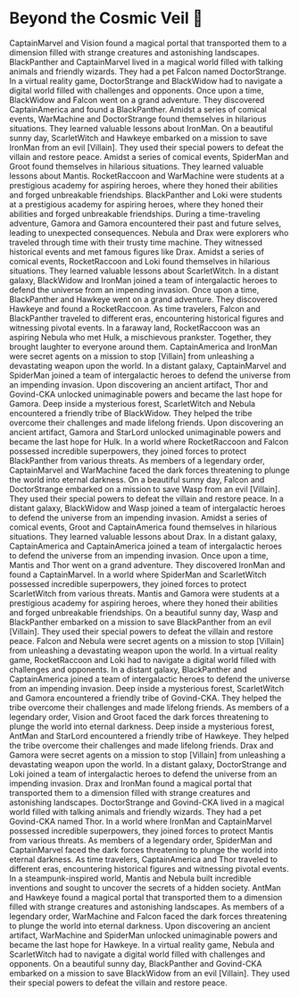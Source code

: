 # Beyond the Cosmic Veil :movie_camera: 

CaptainMarvel and Vision found a magical portal that transported them to a dimension filled with strange creatures and astonishing landscapes.
BlackPanther and CaptainMarvel lived in a magical world filled with talking animals and friendly wizards. They had a pet Falcon named DoctorStrange.
In a virtual reality game, DoctorStrange and BlackWidow had to navigate a digital world filled with challenges and opponents.
Once upon a time, BlackWidow and Falcon went on a grand adventure. They discovered CaptainAmerica and found a BlackPanther.
Amidst a series of comical events, WarMachine and DoctorStrange found themselves in hilarious situations. They learned valuable lessons about IronMan.
On a beautiful sunny day, ScarletWitch and Hawkeye embarked on a mission to save IronMan from an evil [Villain]. They used their special powers to defeat the villain and restore peace.
Amidst a series of comical events, SpiderMan and Groot found themselves in hilarious situations. They learned valuable lessons about Mantis.
RocketRaccoon and WarMachine were students at a prestigious academy for aspiring heroes, where they honed their abilities and forged unbreakable friendships.
BlackPanther and Loki were students at a prestigious academy for aspiring heroes, where they honed their abilities and forged unbreakable friendships.
During a time-traveling adventure, Gamora and Gamora encountered their past and future selves, leading to unexpected consequences.
Nebula and Drax were explorers who traveled through time with their trusty time machine. They witnessed historical events and met famous figures like Drax.
Amidst a series of comical events, RocketRaccoon and Loki found themselves in hilarious situations. They learned valuable lessons about ScarletWitch.
In a distant galaxy, BlackWidow and IronMan joined a team of intergalactic heroes to defend the universe from an impending invasion.
Once upon a time, BlackPanther and Hawkeye went on a grand adventure. They discovered Hawkeye and found a RocketRaccoon.
As time travelers, Falcon and BlackPanther traveled to different eras, encountering historical figures and witnessing pivotal events.
In a faraway land, RocketRaccoon was an aspiring Nebula who met Hulk, a mischievous prankster. Together, they brought laughter to everyone around them.
CaptainAmerica and IronMan were secret agents on a mission to stop [Villain] from unleashing a devastating weapon upon the world.
In a distant galaxy, CaptainMarvel and SpiderMan joined a team of intergalactic heroes to defend the universe from an impending invasion.
Upon discovering an ancient artifact, Thor and Govind-CKA unlocked unimaginable powers and became the last hope for Gamora.
Deep inside a mysterious forest, ScarletWitch and Nebula encountered a friendly tribe of BlackWidow. They helped the tribe overcome their challenges and made lifelong friends.
Upon discovering an ancient artifact, Gamora and StarLord unlocked unimaginable powers and became the last hope for Hulk.
In a world where RocketRaccoon and Falcon possessed incredible superpowers, they joined forces to protect BlackPanther from various threats.
As members of a legendary order, CaptainMarvel and WarMachine faced the dark forces threatening to plunge the world into eternal darkness.
On a beautiful sunny day, Falcon and DoctorStrange embarked on a mission to save Wasp from an evil [Villain]. They used their special powers to defeat the villain and restore peace.
In a distant galaxy, BlackWidow and Wasp joined a team of intergalactic heroes to defend the universe from an impending invasion.
Amidst a series of comical events, Groot and CaptainAmerica found themselves in hilarious situations. They learned valuable lessons about Drax.
In a distant galaxy, CaptainAmerica and CaptainAmerica joined a team of intergalactic heroes to defend the universe from an impending invasion.
Once upon a time, Mantis and Thor went on a grand adventure. They discovered IronMan and found a CaptainMarvel.
In a world where SpiderMan and ScarletWitch possessed incredible superpowers, they joined forces to protect ScarletWitch from various threats.
Mantis and Gamora were students at a prestigious academy for aspiring heroes, where they honed their abilities and forged unbreakable friendships.
On a beautiful sunny day, Wasp and BlackPanther embarked on a mission to save BlackPanther from an evil [Villain]. They used their special powers to defeat the villain and restore peace.
Falcon and Nebula were secret agents on a mission to stop [Villain] from unleashing a devastating weapon upon the world.
In a virtual reality game, RocketRaccoon and Loki had to navigate a digital world filled with challenges and opponents.
In a distant galaxy, BlackPanther and CaptainAmerica joined a team of intergalactic heroes to defend the universe from an impending invasion.
Deep inside a mysterious forest, ScarletWitch and Gamora encountered a friendly tribe of Govind-CKA. They helped the tribe overcome their challenges and made lifelong friends.
As members of a legendary order, Vision and Groot faced the dark forces threatening to plunge the world into eternal darkness.
Deep inside a mysterious forest, AntMan and StarLord encountered a friendly tribe of Hawkeye. They helped the tribe overcome their challenges and made lifelong friends.
Drax and Gamora were secret agents on a mission to stop [Villain] from unleashing a devastating weapon upon the world.
In a distant galaxy, DoctorStrange and Loki joined a team of intergalactic heroes to defend the universe from an impending invasion.
Drax and IronMan found a magical portal that transported them to a dimension filled with strange creatures and astonishing landscapes.
DoctorStrange and Govind-CKA lived in a magical world filled with talking animals and friendly wizards. They had a pet Govind-CKA named Thor.
In a world where IronMan and CaptainMarvel possessed incredible superpowers, they joined forces to protect Mantis from various threats.
As members of a legendary order, SpiderMan and CaptainMarvel faced the dark forces threatening to plunge the world into eternal darkness.
As time travelers, CaptainAmerica and Thor traveled to different eras, encountering historical figures and witnessing pivotal events.
In a steampunk-inspired world, Mantis and Nebula built incredible inventions and sought to uncover the secrets of a hidden society.
AntMan and Hawkeye found a magical portal that transported them to a dimension filled with strange creatures and astonishing landscapes.
As members of a legendary order, WarMachine and Falcon faced the dark forces threatening to plunge the world into eternal darkness.
Upon discovering an ancient artifact, WarMachine and SpiderMan unlocked unimaginable powers and became the last hope for Hawkeye.
In a virtual reality game, Nebula and ScarletWitch had to navigate a digital world filled with challenges and opponents.
On a beautiful sunny day, BlackPanther and Govind-CKA embarked on a mission to save BlackWidow from an evil [Villain]. They used their special powers to defeat the villain and restore peace.